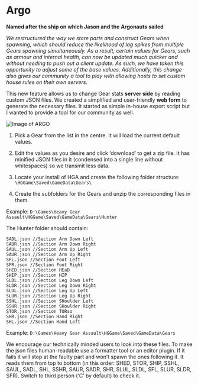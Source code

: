 # Argo
**Named after the ship on which Jason and the Argonauts sailed**

_We restructured the way we store parts and construct Gears when spawning, which should reduce the likelihood of lag spikes from multiple Gears spawning simultaneously. As a result, certain values for Gears, such as armour and internal health, can now be updated much quicker and without needing to push out a client update. As such, we have taken this opportunity to adjust some of the base values. Additionally, this change also gives our community a tool to play with allowing hosts to set custom house rules on their own servers._

This new feature allows us to change Gear stats **server side** by reading custom JSON files. We created a simplified and user-friendly **web form** to generate the necessary files. It started as simple in-house export script but I wanted to provide a tool for our community as well.

![Image of ARGO](http://houruck.hu/pix/warrior.png)

1. Pick a Gear from the list in the centre. It will load the current default values.

2. Edit the values as you desire and click ‘download’ to get a zip file. It has minified JSON files in it (condensed into a single line without whitespaces) so we transmit less data.

3. Locate your install of HGA and create the following folder structure:
`\HGGame\Saved\GameData\Gears\`

4. Create the subfolders for the Gears and unzip the corresponding files in them.

Example:
`D:\Games\Heavy Gear Assault\HGGame\Saved\GameData\Gears\Hunter`

The Hunter folder should contain:
```
SADL.json //Section Arm Down Left
SADR.json //Section Arm Down Right
SAUL.json //Section Arm Up Left
SAUR.json //Section Arm Up Right
SFL.json //Section Foot Left
SFR.json //Section Foot Right
SHED.json //Section HEaD
SHIP.json //Section HIP
SLDL.json //Section Leg Down Left
SLDR.json //Section Leg Down Right
SLUL.json //Section Leg Up Left
SLUR.json //Section Leg Up Right
SSHL.json //Section SHoulder Left
SSHR.json //Section SHoulder Right
STOR.json //Section TORso
SHR.json //Section Hand Right
SHL.json //Section Hand Left
```

Example:
`D:\Games\Heavy Gear Assault\HGGame\Saved\GameData\Gears`

We encourage our technically minded users to look into these files. To make the json files human-readable use a formatter tool or an editor plugin. If it fails it will stop at the faulty part and won’t spawn the ones following it. It reads them from top to bottom (in this order: SHED, STOR, SHIP, SSHL, SAUL, SADL, SHL, SSHR, SAUR, SADR, SHR, SLUL, SLDL, SFL, SLUR, SLDR, SFR). Switch to third person (‘C’ by default) to check it.
